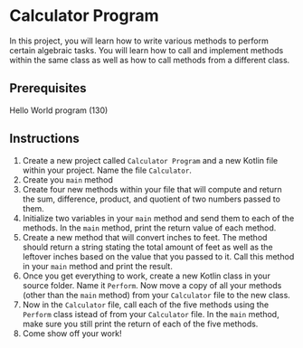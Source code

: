 # Calculator Program

In this project, you will learn how to write various methods to perform certain algebraic tasks. You will learn how to call and implement methods within the same class as well as how to call methods from a different class.

## Prerequisites

Hello World program (130)

## Instructions

1. Create a new project called `Calculator Program` and a new Kotlin file within your project. Name the file `Calculator`.
2. Create you `main` method
3. Create four new methods within your file that will compute and return the sum, difference, product, and quotient of two numbers passed to them.
4. Initialize two variables in your `main` method and send them to each of the methods. In the `main` method, print the return value of each method.
5. Create a new method that will convert inches to feet. The method should return a string stating the total amount of feet as well as the leftover inches based on the value that you passed to it. Call this method in your `main` method and print the result.
6. Once you get everything to work, create a new Kotlin class in your source folder. Name it `Perform`. Now move a copy of all your methods (other than the `main` method) from your `Calculator` file to the new class.
7. Now in the `Calculator` file, call each of the five methods using the `Perform` class istead of from your `Calculator` file. In the `main` method, make sure you still print the return of each of the five methods.
8. Come show off your work!